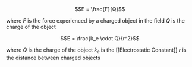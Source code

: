 
$$E = \frac{F}{Q}$$

where
	$F$ is the force experienced by a charged object in the field
	$Q$ is the charge of the object

$$E = \frac{k_e \cdot Q}{r^2}$$

where
	$Q$ is the charge of the object
	$k_e$ is the [[Electrostatic Constant]]
	$r$ is the distance between charged objects